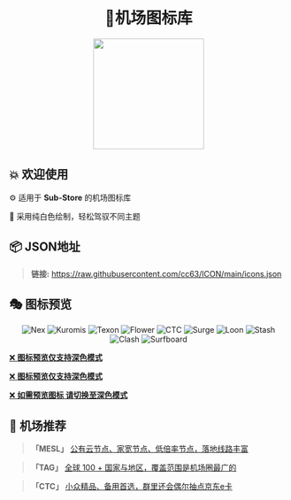 <h1 align="center">🎨机场图标库</h1>
<div align="center">
 <img src="https://raw.githubusercontent.com/cc63/ICON/main/Sub-Store.png" width="200">
</div>

## 💥 欢迎使用

⚙️ 适用于 **Sub-Store** 的机场图标库

📝 采用纯白色绘制，轻松驾驭不同主题


## 📦 **JSON地址**
> **链接:** https://raw.githubusercontent.com/cc63/ICON/main/icons.json

## 🎭 图标预览
<div align="center">
  
![Nex](https://raw.githubusercontent.com/cc63/ICON/main/icons/Nexitally.png#gh-dark-mode-only)
![Kuromis](https://raw.githubusercontent.com/cc63/ICON/main/icons/Kuromis.png#gh-dark-mode-only)
![Texon](https://raw.githubusercontent.com/cc63/ICON/main/icons/Texon-EY.png#gh-dark-mode-only)
![Flower](https://raw.githubusercontent.com/cc63/ICON/main/icons/Flower.png#gh-dark-mode-only)
![CTC](https://raw.githubusercontent.com/cc63/ICON/main/icons/CTC.png#gh-dark-mode-only)
![Surge](https://raw.githubusercontent.com/cc63/ICON/main/icons/Surge.png#gh-dark-mode-only)
![Loon](https://raw.githubusercontent.com/cc63/ICON/main/icons/Loon.png#gh-dark-mode-only)
![Stash](https://raw.githubusercontent.com/cc63/ICON/main/icons/Stash.png#gh-dark-mode-only)
![Clash](https://raw.githubusercontent.com/cc63/ICON/main/icons/Clash.png#gh-dark-mode-only)
![Surfboard](https://raw.githubusercontent.com/cc63/ICON/main/icons/Surfboard.png#gh-dark-mode-only)

</div>

[❌ **图标预览仅支持深色模式**](./#gh-light-mode-only)

[❌ **图标预览仅支持深色模式**](./#gh-light-mode-only)

[❌ **如需预览图标 请切换至深色模式**](./#gh-light-mode-only)


## 🤖 机场推荐

> **「MESL」** [公有云节点、家宽节点、低倍率节点，落地线路丰富](https://in.mesl.cloud/#/register?code=YiKXC8T0)

>  **「TAG」** [全球 100 + 国家与地区，覆盖范围是机场圈最广的](https://tagss03.pro/#/auth/xfm2jXlF)

>  **「CTC」** [小众精品、备用首选，群里还会偶尔抽点京东e卡](https://www.jinglongyu.com/#/register?code=NhhJLvBB)
